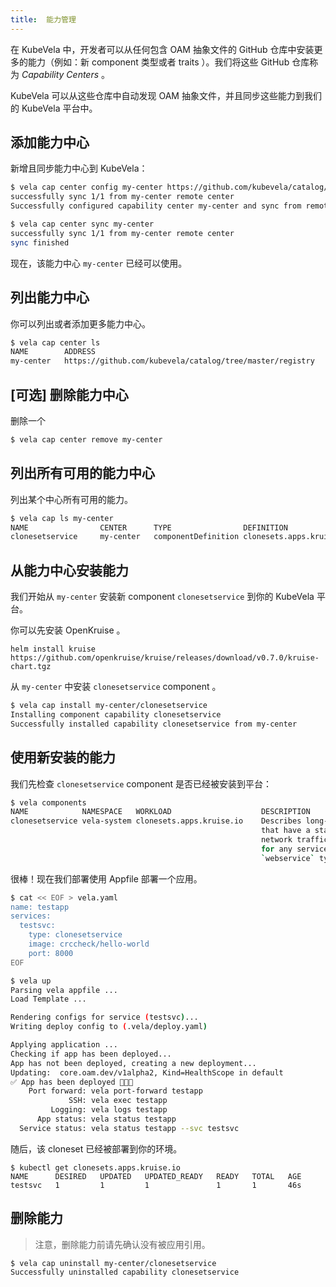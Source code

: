 ```yaml
---
title:  能力管理
---
```


在 KubeVela 中，开发者可以从任何包含 OAM 抽象文件的 GitHub 仓库中安装更多的能力（例如：新 component 类型或者 traits ）。我们将这些 GitHub 仓库称为 _Capability Centers_ 。

KubeVela 可以从这些仓库中自动发现 OAM 抽象文件，并且同步这些能力到我们的 KubeVela 平台中。

## 添加能力中心

新增且同步能力中心到 KubeVela：

```bash
$ vela cap center config my-center https://github.com/kubevela/catalog/tree/master/registry
successfully sync 1/1 from my-center remote center
Successfully configured capability center my-center and sync from remote

$ vela cap center sync my-center
successfully sync 1/1 from my-center remote center
sync finished
```

现在，该能力中心 `my-center` 已经可以使用。

## 列出能力中心

你可以列出或者添加更多能力中心。

```bash
$ vela cap center ls
NAME     	ADDRESS
my-center	https://github.com/kubevela/catalog/tree/master/registry
```

## [可选] 删除能力中心

删除一个

```bash
$ vela cap center remove my-center
```

## 列出所有可用的能力中心

列出某个中心所有可用的能力。

```bash
$ vela cap ls my-center
NAME               	CENTER   	TYPE               	DEFINITION                    	STATUS     	APPLIES-TO
clonesetservice    	my-center	componentDefinition	clonesets.apps.kruise.io      	uninstalled	[]
```

## 从能力中心安装能力

我们开始从 `my-center` 安装新 component `clonesetservice` 到你的 KubeVela 平台。

你可以先安装 OpenKruise 。

```shell
helm install kruise https://github.com/openkruise/kruise/releases/download/v0.7.0/kruise-chart.tgz
```

从 `my-center` 中安装 `clonesetservice` component 。

```bash
$ vela cap install my-center/clonesetservice
Installing component capability clonesetservice
Successfully installed capability clonesetservice from my-center
```

## 使用新安装的能力

我们先检查 `clonesetservice` component 是否已经被安装到平台：

```bash
$ vela components
NAME           	NAMESPACE  	WORKLOAD                	DESCRIPTION
clonesetservice	vela-system	clonesets.apps.kruise.io	Describes long-running, scalable, containerized services
               	           	                        	that have a stable network endpoint to receive external
               	           	                        	network traffic from customers. If workload type is skipped
               	           	                        	for any service defined in Appfile, it will be defaulted to
               	           	                        	`webservice` type.
```

很棒！现在我们部署使用 Appfile 部署一个应用。

```bash
$ cat << EOF > vela.yaml
name: testapp
services:
  testsvc:
    type: clonesetservice
    image: crccheck/hello-world
    port: 8000
EOF
```

```bash
$ vela up
Parsing vela appfile ...
Load Template ...

Rendering configs for service (testsvc)...
Writing deploy config to (.vela/deploy.yaml)

Applying application ...
Checking if app has been deployed...
App has not been deployed, creating a new deployment...
Updating:  core.oam.dev/v1alpha2, Kind=HealthScope in default
✅ App has been deployed 🚀🚀🚀
    Port forward: vela port-forward testapp
             SSH: vela exec testapp
         Logging: vela logs testapp
      App status: vela status testapp
  Service status: vela status testapp --svc testsvc
```

随后，该 cloneset 已经被部署到你的环境。

```shell
$ kubectl get clonesets.apps.kruise.io
NAME      DESIRED   UPDATED   UPDATED_READY   READY   TOTAL   AGE
testsvc   1         1         1               1       1       46s
```

## 删除能力

> 注意，删除能力前请先确认没有被应用引用。

```bash
$ vela cap uninstall my-center/clonesetservice
Successfully uninstalled capability clonesetservice
```
